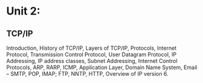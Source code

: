 # Unit 2:
## TCP/IP
Introduction, History of TCP/IP, Layers of TCP/IP, Protocols, Internet Protocol, Transmission Control Protocol, User Datagram Protocol, IP Addressing, IP address classes, Subnet Addressing, Internet Control Protocols, ARP, RARP, ICMP, Application Layer, Domain Name System, Email – SMTP, POP, IMAP; FTP, NNTP, HTTP, Overview of IP version 6.